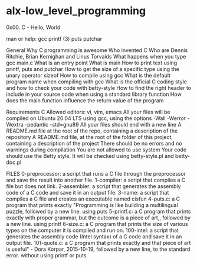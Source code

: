 # alx-low_level_programming
0x00. C - Hello, World

man or help:
gcc
printf (3)
puts
putchar

General
Why C programming is awesome
Who invented C
Who are Dennis Ritchie, Brian Kernighan and Linus Torvalds
What happens when you type gcc main.c
What is an entry point
What is main
How to print text using printf, puts and putchar
How to get the size of a specific type using the unary operator sizeof
How to compile using gcc
What is the default program name when compiling with gcc
What is the official C coding style and how to check your code with betty-style
How to find the right header to include in your source code when using a standard library function
How does the main function influence the return value of the program

Requirements
C
Allowed editors: vi, vim, emacs
All your files will be compiled on Ubuntu 20.04 LTS using gcc, using the options -Wall -Werror -Wextra -pedantic -std=gnu89
All your files should end with a new line
A README.md file at the root of the repo, containing a description of the repository
A README.md file, at the root of the folder of this project, containing a description of the project
There should be no errors and no warnings during compilation
You are not allowed to use system
Your code should use the Betty style. It will be checked using betty-style.pl and betty-doc.pl

FILES
0-preprocessor:  a script that runs a C file through the preprocessor and save the result into another file.
1-compiler: a script that compiles a C file but does not link.
2-assembler:  a script that generates the assembly code of a C code and save it in an output file.
3-name: a script that compiles a C file and creates an executable named cisfun
4-puts.c:  a C program that prints exactly "Programming is like building a multilingual puzzle, followed by a new line. using puts
5-printf.c:  a C program that prints exactly with proper grammar, but the outcome is a piece of art,, followed by a new line. using printf
6-size.c:  a C program that prints the size of various types on the computer it is compiled and run on.
100-intel: a script that generates the assembly code (Intel syntax) of a C code and save it in an output file.
101-quote.c:  a C program that prints exactly and that piece of art is useful" - Dora Korpar, 2015-10-19, followed by a new line, to the standard error. without using printf or puts

